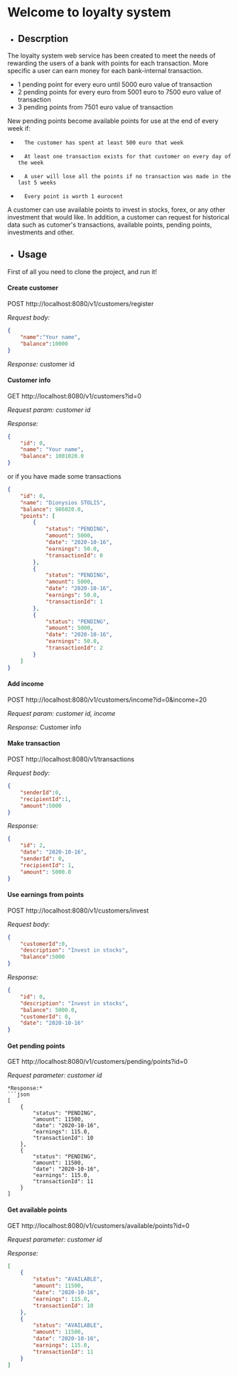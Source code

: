 # Welcome to loyalty system

- ## Descrption

The loyalty system web service has been created to meet the needs of rewarding the users of a bank with points for each transaction. More specific a user can earn money for each bank-internal transaction.

- 1 pending point for every euro until 5000 euro value of transaction
- 2 pending points for every euro from 5001 euro to 7500 euro value of transaction
- 3 pending points from 7501 euro value of transaction

New pending points become  available points for use at the end of every week if:

-       The customer has spent at least 500 euro that week

-       At least one transaction exists for that customer on every day of the week

-       A user will lose all the points if no transaction was made in the last 5 weeks

-       Every point is worth 1 eurocent

A customer can use available points to invest in stocks, forex, or any other investment that would like. In addition, a customer can request for historical data such as cutomer's transactions, available points, pending points, investments and other.


- ## Usage

First of all you need to clone the project, and run it!


#### Create customer

POST http://localhost:8080/v1/customers/register

*Request body:*
```json
{
    "name":"Your name",
    "balance":10000
}
```
*Response:* customer id


#### Customer info

GET http://localhost:8080/v1/customers?id=0

*Request param: customer id* 

*Response:*
```json    
{
    "id": 0,
    "name": "Your name",
    "balance": 1001020.0
}
```
or if you have made some transactions
```json
{
    "id": 0,
    "name": "Dionysios STOLIS",
    "balance": 986020.0,
    "points": [
        {
            "status": "PENDING",
            "amount": 5000,
            "date": "2020-10-16",
            "earnings": 50.0,
            "transactionId": 0
        },
        {
            "status": "PENDING",
            "amount": 5000,
            "date": "2020-10-16",
            "earnings": 50.0,
            "transactionId": 1
        },
        {
            "status": "PENDING",
            "amount": 5000,
            "date": "2020-10-16",
            "earnings": 50.0,
            "transactionId": 2
        }
    ]
}
```

#### Add income

POST http://localhost:8080/v1/customers/income?id=0&income=20

*Request param: customer id, income*

*Response:* 
Customer info

#### Make transaction

POST http://localhost:8080/v1/transactions

*Request body:*
```json
{
    "senderId":0,
    "recipientId":1,
    "amount":5000
}
```
*Response:* 
```json
{
    "id": 2,
    "date": "2020-10-16",
    "senderId": 0,
    "recipientId": 1,
    "amount": 5000.0
}
```

#### Use earnings from points

POST http://localhost:8080/v1/customers/invest

*Request body:*
```json
{
    "customerId":0,
    "description": "Invest in stocks",
    "balance":5000
}
```
*Response:* 
```json
{
    "id": 0,
    "description": "Invest in stocks",
    "balance": 5000.0,
    "customerId": 0,
    "date": "2020-10-16"
}
```

#### Get pending points

GET http://localhost:8080/v1/customers/pending/points?id=0

*Request parameter: customer id*
```
*Response:* 
```json
[
	{
		"status": "PENDING",
		"amount": 11500,
		"date": "2020-10-16",
		"earnings": 115.0,
		"transactionId": 10
	},
	{
		"status": "PENDING",
		"amount": 11500,
		"date": "2020-10-16",
		"earnings": 115.0,
		"transactionId": 11
	}
]
```

#### Get available points

GET http://localhost:8080/v1/customers/available/points?id=0

*Request parameter: customer id*

*Response:* 
```json
[
	{
		"status": "AVAILABLE",
		"amount": 11500,
		"date": "2020-10-16",
		"earnings": 115.0,
		"transactionId": 10
	},
	{
		"status": "AVAILABLE",
		"amount": 11500,
		"date": "2020-10-16",
		"earnings": 115.0,
		"transactionId": 11
	}
]
```


